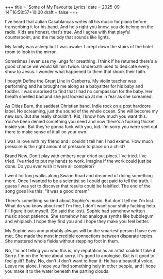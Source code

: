 +++
title = 'Some of My Favourite Lyrics'
date = 2025-09-14T16:58:57+10:00
draft = false
+++

I've heard that Julian Casablancas writes all his music for piano before transcribing it for his band. 
And he's right you know, you do belong on the radio. Kids are honest, that's true. And I agree with that playful counterpoint, and the melody that sounds like lights.

My family was asleep but I was awake. I crept down the stairs of the hotel room to look in the mirror.

Sometimes I even use my lungs for breathing.
I think if he returned there's a good chance we would kill him twice.
Underoath used to dedicate every show to Jesus. I wonder what happened to them that shook their faith.

I bought Define the Great Line in Canberra. My violin teacher was performing and he brought me along as a babysitter for his baby and toddler. I was surprised to find that I had no compassion for the baby. Her breath smelled bad and she just looked up at me in fear as she screamed.

As Cities Burn, the saddest Christian band. Indie rock on a post hardcore label. No screaming, just the sound of the whole ocean.
She will become my new sun. But she really shouldn't. Kid, I know how much you want this. You've been denied something you need and now there's a fucking thicket inside you. But they're gonna fuck with you, kid. I'm sorry you were sent out there to make sense of it all on your own.

I was in love with my friend and I couldn't tell her. I had exams. How much pressure is the right amount of pressure to place on a child?

Brand New. Don't play with embers near dried out pines. I've tried. I've tried. I've tried to put my hands to work. Imagine if the work could just be done. Do you ever wish it were all complete?

I went for long walks along Swann Road and dreamed of doing something more. Once I wanted to be a scientist so I could get paid to tell the truth. I guess I was yet to discover that results could be falsified. The end of the song goes like this: "it was a good dream"

There's something so kind about Sophie's music. But don't tell me I'm lost. What do you know about me? I'm fine, I don't want your shitty fucking help. I'll figure it out myself. (So said the lost). Sophie had somehow written music about patience. She somehow had analogue synths like bubblegum and whiplash. I hope they find you and I hope they make you feel better. 

My Sophie was and probably always will be the smartest person I have ever met. She made the most incredible connections between disparate topics. She mastered whole fields without stepping foot in them.

No, I'm not telling you who this is, my reputation as an artist couldn't take it. Sorry. I'm on the fence about sorry. It's good to apologise. But is it good to feel guilt? Baby. No, don't. I don't want to hear it. He has a beautiful voice. Leave me alone. I hope you find something holy in other people, and I hope you make it to the water beneath the parting clouds.
